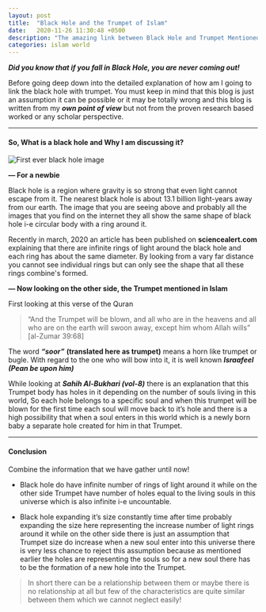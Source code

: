 ```yaml
---
layout: post
title:  "Black Hole and the Trumpet of Islam"
date:   2020-11-26 11:30:48 +0500
description: "The amazing link between Black Hole and Trumpet Mentioned in Islam"
categories: islam world
---
```


***Did you know that if you fall in Black Hole, you are never coming out!***

Before going deep down into the detailed explanation of how am I going to link the black hole with trumpet. You must keep in mind that this blog is just an assumption it can be possible or it may be totally wrong and this blog is written from my ***own point of view*** but not from the proven research based worked or any scholar perspective.

----------------------

#### So, What is a black hole and Why I am discussing it?

![First ever black hole image](https://miro.medium.com/max/700/1*mR6BBs7eDPAceywOjWx0uQ.jpeg "First ever black hole image")

**— For a newbie**

Black hole is a region where gravity is so strong that even light cannot escape from it. The nearest black hole is about 13.1 billion light-years away from our earth. The image that you are seeing above and probably all the images that you find on the internet they all show the same shape of black hole i-e circular body with a ring around it.

Recently in march, 2020 an article has been published on **sciencealert.com** explaining that there are infinite rings of light around the black hole and each ring has about the same diameter. By looking from a vary far distance you cannot see individual rings but can only see the shape that all these rings combine's formed.

**— Now looking on the other side, the Trumpet mentioned in Islam**

First looking at this verse of the Quran

>“And the Trumpet will be blown, and all who are in the heavens and all who are on the earth will swoon away, except him whom Allah wills”
[al-Zumar 39:68]

The word ***“soor”*** **(translated here as trumpet)** means a horn like trumpet or bugle. With regard to the one who will bow into it, it is well known ***Israafeel (Pean be upon him)***

While looking at ***Sahih Al-Bukhari (vol-8)*** there is an explanation that this Trumpet body has holes in it depending on the number of souls living in this world, So each hole belongs to a specific soul and when this trumpet will be blown for the first time each soul will move back to it’s hole and there is a high possibility that when a soul enters in this world which is a newly born baby a separate hole created for him in that Trumpet.

------------



#### Conclusion

Combine the information that we have gather until now!

- Black hole do have infinite number of rings of light around it while on the other side Trumpet have number of holes equal to the living souls in this universe which is also infinite i-e uncountable.

- Black hole expanding it’s size constantly time after time probably expanding the size here representing the increase number of light rings around it while on the other side there is just an assumption that Trumpet size do increase when a new soul enter into this universe there is very less chance to reject this assumption because as mentioned earlier the holes are representing the souls so for a new soul there has to be the formation of a new hole into the Trumpet.

> In short there can be a relationship between them or maybe there is no relationship at all but few of the characteristics are quite similar between them which we cannot neglect easily!

